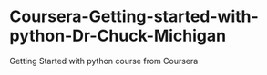 # Coursera-Getting-started-with-python-Dr-Chuck-Michigan
Getting Started with python course from Coursera
